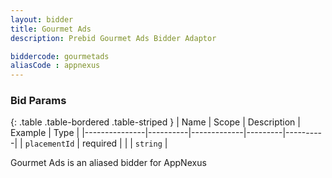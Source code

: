 ```yaml
---
layout: bidder
title: Gourmet Ads
description: Prebid Gourmet Ads Bidder Adaptor

biddercode: gourmetads
aliasCode : appnexus
---
```


### Bid Params

{: .table .table-bordered .table-striped }
| Name          | Scope    | Description | Example | Type     |
|---------------|----------|-------------|---------|----------|
| `placementId` | required |             |         | `string` |

Gourmet Ads is an aliased bidder for AppNexus
